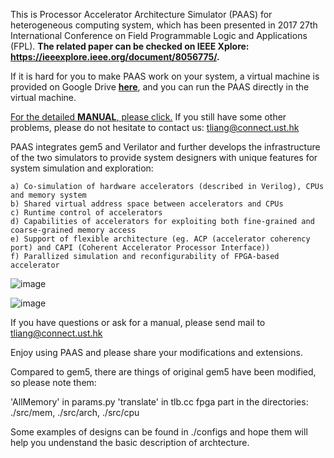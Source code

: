 This is Processor Accelerator Architecture Simulator (PAAS) for heterogeneous computing system, 
which has been presented in 2017 27th International Conference on Field Programmable Logic and Applications (FPL).
**The related paper can be checked on IEEE Xplore: https://ieeexplore.ieee.org/document/8056775/.**

If it is hard for you to make PAAS work on your system, a virtual machine is provided on Google Drive **[here](https://drive.google.com/file/d/1T5gSaiogInrezYAyY7vWnW-27FYITbb4/view?usp=sharing)**, and you can run the PAAS directly in the virtual machine.

[For the detailed **MANUAL**, please click.](https://github.com/zslwyuan/PAAS_V1.0/blob/master/User-Manual-PAAS.pdf)
If you still have some other problems, please do not hesitate to contact us: tliang@connect.ust.hk

PAAS integrates gem5 and Verilator and further develops the infrastructure of the two simulators to provide system designers 
with unique features for system simulation and exploration:

    a) Co-simulation of hardware accelerators (described in Verilog), CPUs and memory system
    b) Shared virtual address space between accelerators and CPUs
    c) Runtime control of accelerators
    d) Capabilities of accelerators for exploiting both fine-grained and coarse-grained memory access
    e) Support of flexible architecture (eg. ACP (accelerator coherency port) and CAPI (Coherent Accelerator Processor Interface))
    f) Parallized simulation and reconfigurability of FPGA-based accelerator


![image](https://github.com/zslwyuan/PAAS_V1.0/blob/master/C-HDL_Architecture_Interaction.gif)


![image](https://github.com/zslwyuan/PAAS_V1.0/blob/master/One_of_Architecure_Examples.gif)


If you have questions or ask for a manual, please send mail to tliang@connect.ust.hk

Enjoy using PAAS and please share your modifications and extensions.

Compared to gem5, there are things of original gem5 have been modified, so please note them:

'AllMemory'     in     params.py 
'translate'     in     tlb.cc
fpga part       in     the directories: ./src/mem, ./src/arch, ./src/cpu

Some examples of designs can be found in ./configs and hope them will help you undenstand the basic description of archtecture.

